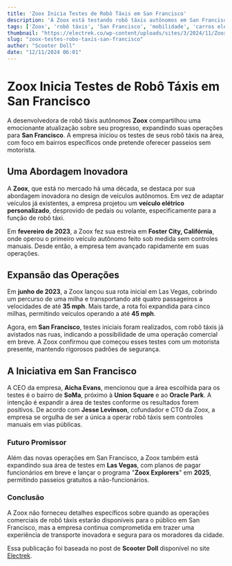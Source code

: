 ```yaml
---
title: 'Zoox Inicia Testes de Robô Táxis em San Francisco'
description: 'A Zoox está testando robô táxis autônomos em San Francisco, expandindo operações depois de Las Vegas e Foster City.'
tags: ['Zoox', 'robô táxis', 'San Francisco', 'mobilidade', 'carros elétricos']
thumbnail: "https://electrek.co/wp-content/uploads/sites/3/2024/11/Zoox-San-Francisco-rides.jpg?quality=82&strip=all&w=1400"
slug: "zoox-testes-robo-taxis-san-francisco"
author: "Scooter Doll"
date: "12/11/2024 06:01"
---
```


# Zoox Inicia Testes de Robô Táxis em San Francisco

A desenvolvedora de robô táxis autônomos **Zoox** compartilhou uma emocionante atualização sobre seu progresso, expandindo suas operações para **San Francisco**. A empresa iniciou os testes de seus robô táxis na área, com foco em bairros específicos onde pretende oferecer passeios sem motorista.

## Uma Abordagem Inovadora
A **Zoox**, que está no mercado há uma década, se destaca por sua abordagem inovadora no design de veículos autônomos. Em vez de adaptar veículos já existentes, a empresa projetou um 
**veículo elétrico personalizado**, desprovido de pedais ou volante, especificamente para a função de robô táxi.

Em **fevereiro de 2023**, a Zoox fez sua estreia em **Foster City, Califórnia**, onde operou o primeiro veículo autônomo feito sob medida sem controles manuais. Desde então, a empresa tem avançado rapidamente em suas operações.

## Expansão das Operações
Em **junho de 2023**, a Zoox lançou sua rota inicial em Las Vegas, cobrindo um percurso de uma milha e transportando até quatro passageiros a velocidades de até **35 mph**. Mais tarde, a rota foi expandida para cinco milhas, permitindo veículos operando a até **45 mph**.

Agora, em **San Francisco**, testes iniciais foram realizados, com robô táxis já avistados nas ruas, indicando a possibilidade de uma operação comercial em breve. A Zoox confirmou que começou esses testes com um motorista presente, mantendo rigorosos padrões de segurança.

## A Iniciativa em San Francisco
A CEO da empresa, **Aicha Evans**, mencionou que a área escolhida para os testes é o bairro de **SoMa**, próximo à **Union Square** e ao **Oracle Park**. A intenção é expandir a área de testes conforme os resultados forem positivos. De acordo com **Jesse Levinson**, cofundador e CTO da Zoox, a empresa se orgulha de ser a única a operar robô táxis sem controles manuais em vias públicas.

### Futuro Promissor
Além das novas operações em San Francisco, a Zoox também está expandindo sua área de testes em **Las Vegas**, com planos de pagar funcionários em breve e lançar o programa "**Zoox Explorers**" em **2025**, permitindo passeios gratuitos a não-funcionários.

### Conclusão
A Zoox não forneceu detalhes específicos sobre quando as operações comerciais de robô táxis estarão disponíveis para o público em San Francisco, mas a empresa continua comprometida em trazer uma experiência de transporte inovadora e segura para os moradores da cidade.

Essa publicação foi baseada no post de **Scooter Doll** disponível no site [Electrek](https://electrek.co/2024/11/11/zoox-begins-testing-its-unique-robotaxis-in-san-francisco/).